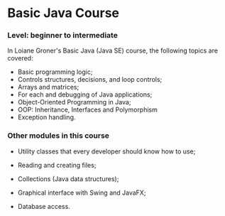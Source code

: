 # Basic Java Course

### **Level**: beginner to intermediate

In Loiane Groner's Basic Java (Java SE) course, the following topics are covered:



-   Basic programming logic;
-   Controls structures, decisions, and loop controls;
-   Arrays and matrices;
-   For each and debugging of Java applications;
-   Object-Oriented Programming in Java;
-   OOP: Inheritance, Interfaces and Polymorphism
-   Exception handling.



### Other modules in this course

- Utility classes that every developer should know how to use;

- Reading and creating files;

- Collections (Java data structures);

- Graphical interface with Swing and JavaFX;

- Database access.
